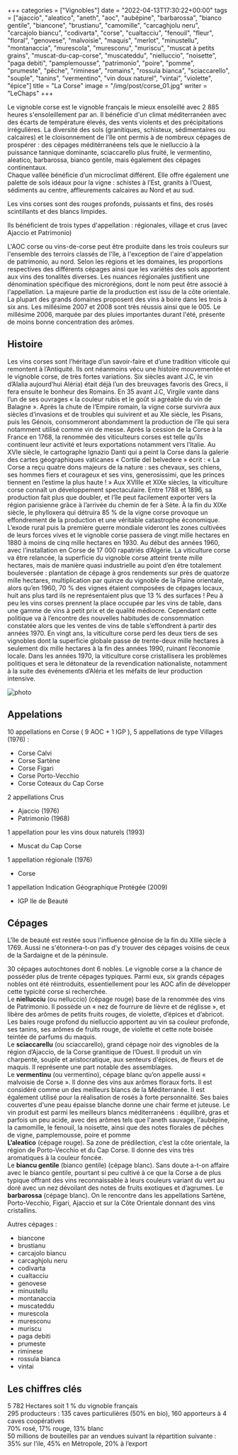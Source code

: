 +++
categories = ["Vignobles"]
date = "2022-04-13T17:30:22+00:00"
tags = ["ajaccio", "aleatico", "aneth", "aoc", "aubépine", "barbarossa", "bianco gentile", "biancone", "brustianu", "camomille", "carcaghjolu neru", "carcajolo biancu", "codivarta", "corse", "cualtacciu", "fenouil", "fleur", "floral", "genovese", "malvoisie", "maquis", "merlot", "minustellu", "montanaccia", "murescola", "muresconu", "muriscu", "muscat à petits grains", "muscat-du-cap-corse", "muscateddu", "nielluccio", "noisette", "paga debiti", "pamplemousse", "patrimonio", "poire", "pomme", "prumeste", "pêche", "riminese", "romains", "rossula bianca", "sciaccarello", "souple", "tanins", "vermentino", "vin doux naturel", "vintai", "violette", "épice"] 
title = "La Corse"
image = "/img/post/corse_01.jpg"
writer = "LeChaps"
+++

Le vignoble corse est le vignoble français le mieux ensoleillé avec 2 885 heures s'ensoleillement par an. Il bénéficie d'un climat méditerranéen avec des écarts de température élevés, des vents violents et des précipitations irrégulières. La diversité des sols (granitiques, schisteux, sédimentaires ou calcaires) et le cloisonnement de l'île ont permis à de nombreux cépages de prospérer : des cépages méditérranéens tels que le nielluccio à la puissance tannique dominante, sciaccarello plus fruité, le vermentino, aleatico, barbarossa, bianco gentile, mais également des cépages continentaux.  
Chaque vallée bénéficie d’un microclimat différent. Elle offre également une palette de sols idéaux pour la vigne : schistes à l’Est, granits à l’Ouest, sédiments au centre, affleurements calcaires au Nord et au sud.

Les vins corses sont des rouges profonds, puissants et fins, des rosés scintillants et des blancs limpides.  

Ils bénéficient de trois types d'appellation : régionales, village et crus (avec Ajaccio et Patrimonio)

L'AOC corse ou vins-de-corse peut être produite dans les trois couleurs sur l'ensemble des terroirs classés de l'île, à l'exception de l'aire d'appelation de patrimonio, au nord. Selon les régions et les domaines, les proportions respectives des différents cépages ainsi que les variétés des sols apportent aux vins des tonalités diverses. Les nuances régionales justifient une dénomination spécifique des microrégions, dont le nom peut être associé à l'appellation. La majeure partie de la production est issu de la côte orientale.  
La plupart des grands domaines proposent des vins à boire dans les trois à six ans. Les millésime 2007 et 2008 sont très réussis ainsi que le 005. Le millésime 2006, marquée par des pluies importantes durant l'été, présente de moins bonne concentration des arômes.

## Histoire

Les vins corses sont l’héritage d’un savoir-faire et d’une tradition viticole qui remontent à l’Antiquité. Ils ont néanmoins vécu une histoire mouvementée et le vignoble corse, de très fortes variations. Six siècles avant J.C, le vin d’Alalia aujourd’hui Aléria) était déjà l’un des breuvages favoris des Grecs, il fera ensuite le bonheur des Romains. En 35 avant J.C, Virgile vante dans l’un de ses ouvrages « la couleur rubis et le goût si agréable du vin de Balagne ».
Après la chute de l’Empire romain, la vigne corse survivra aux siècles d’invasions et de troubles qui suivirent et au XIe siècle, les Pisans, puis les Génois, consommeront abondamment la production de l’île qui sera notamment utilisé comme vin de messe. Après la cession de la Corse à la France en 1768, la renommée des viticulteurs corses est telle qu’ils continuent leur activité et leurs exportations notamment vers l’Italie.
Au XVIe siècle, le cartographe Ignazio Danti qui a peint la Corse dans la galerie des cartes géographiques vaticanes « Cortile del belvedere » écrit : « La Corse a reçu quatre dons majeurs de la nature : ses chevaux, ses chiens, ses hommes fiers et courageux et ses vins, generosissimi, que les princes tiennent en l’estime la plus haute ! »
Aux XVIIIe et XIXe siècles, la viticulture corse connaît un développement spectaculaire. Entre 1788 et 1896, sa production fait plus que doubler, et l’île peut facilement exporter vers la région parisienne grâce à l’arrivée du chemin de fer à Sète. À la fin du XIXe siècle, le phylloxera qui détruira 85 % de la vigne corse provoque un effondrement de la production et une véritable catastrophe économique. L’exode rural puis la première guerre mondiale videront les zones cultivées de leurs forces vives et le vignoble corse passera de vingt mille hectares en 1880 à moins de cinq mille hectares en 1930.
Au début des années 1960, avec l’installation en Corse de 17 000 rapatriés d’Algérie. La viticulture corse va être relancée, la superficie du vignoble corse atteint trente mille hectares, mais de manière quasi industrielle au point d’en être totalement bouleversée : plantation de cépage à gros rendements sur près de quatorze mille hectares, multiplication par quinze du vignoble de la Plaine orientale, alors qu’en 1960, 70 % des vignes étaient composées de cépages locaux, huit ans plus tard ils ne représentaient plus que 13 % des surfaces ! Peu à peu les vins corses prennent la place occupée par les vins de table, dans une gamme de vins à petit prix et de qualité médiocre. Cependant cette politique va à l’encontre des nouvelles habitudes de consommation constatée alors que les ventes de vins de table s’effondrent à partir des années 1970. En vingt ans, la viticulture corse perd les deux tiers de ses vignobles dont la superficie globale passe de trente-deux mille hectares à seulement dix mille hectares à la fin des années 1990, ruinant l’économie locale. Dans les années 1970, la viticulture corse cristallisera les problèmes politiques et sera le détonateur de la revendication nationaliste, notamment à la suite des événements d’Aléria et les méfaits de leur production intensive.

![photo][1]

## Appelations

10 appellations en Corse ( 9 AOC + 1 IGP ), 5 appellations de type Villages (1976) : 

* Corse Calvi
* Corse Sartène
* Corse Figari
* Corse Porto-Vecchio
* Corse Coteaux du Cap Corse

2 appellations Crus

* Ajaccio (1976)
* Patrimonio (1968)

1 appellation pour les vins doux naturels (1993)

* Muscat du Cap Corse

1 appellation régionale (1976)

* Corse

1 appellation Indication Géographique Protégée (2009)

* IGP Ile de Beauté

## Cépages

L'île de beauté est restée sous l'influence gênoise de la fin du XIIIe siècle à 1769. Aussi ne s'étonnera-t-on pas d'y trouver des cépages voisins de ceux de la Sardaigne et de la péninsule.  

30 cépages autochtones dont 6 nobles. Le vignoble corse a la chance de posséder plus de trente cépages typiques. Parmi eux, six grands cépages nobles ont été réintroduits, essentiellement pour les AOC afin de développer cette typicité corse si recherchée.  
Le **niellucciu** (ou nelluccio) (cépage rouge) base de la renommée des vins de Patrimonio. Il possède un « nez de fourrure de lièvre et de réglisse », et libère des arômes de petits fruits rouges, de violette, d’épices et d’abricot. Les baies rouge profond du nielluccio apportent au vin sa couleur profonde, ses tanins, ses arômes de fruits rouge, de violette et cette note boisée teintée de parfums du maquis.  
Le **sciaccarellu** (ou sciaccarello), grand cépage noir des vignobles de la région d’Ajaccio, de la Corse granitique de l’Ouest. Il produit un vin charpenté, souple et aristocratique, aux senteurs d'épices, de fleurs et de maquis. Il représente une part notable des assemblages.  
Le **vermentinu** (ou vermentino), cépage blanc qu’on appelle aussi « malvoisie de Corse ». Il donne des vins aux arômes floraux forts. Il est considéré comme un des meilleurs blancs de la Méditerranée. Il est également utilisé pour la réalisation de rosés à forte personnalité. Ses baies couvertes d'une peau épaisse blanche donne une chair ferme et juteuse. Le vin produit est parmi les meilleurs blancs méditerranéens : équilibré, gras et parfois un peu acide, avec des arômes tels que l'aneth sauvage, l'aubépine, la camomille, le fenouil, la noisette, ainsi que des notes florales de pêches de vigne, pamplemousse, poire et pomme  
**L’aleatico** (cépage rouge). Sa zone de prédilection, c’est la côte orientale, la région de Porto-Vecchio et du Cap Corse. Il donne des vins très aromatiques à la couleur foncée.  
Le **biancu gentile** (bianco gentile) (cépage blanc). Sans doute a-t-on affaire avec le bianco gentile, pourtant si peu cultivé à ce que la Corse a de plus typique offrant des vins reconnaissable à leurs couleurs variant du vert au doré avec un nez dévoilant des notes de fruits exotiques et d’agrumes.
Le **barbarossa** (cépage blanc). On le rencontre dans les appellations Sartène, Porto-Vecchio, Figari, Ajaccio et sur la Côte Orientale donnant des vins cristallins.

Autres cépages :

* biancone
* brustianu
* carcajolo biancu
* carcaghjolu neru
* codivarta
* cualtacciu
* genovese
* minustellu
* montanaccia
* muscateddu
* murescola
* muresconu
* muriscu
* paga debiti
* prumeste
* riminese
* rossula bianca
* vintai

## Les chiffres clés

5 782 Hectares soit 1 % du vignoble français  
295 producteurs : 135 caves particulières (50% en bio), 160 apporteurs à 4 caves coopératives  
70% rosé, 17% rouge, 13% blanc  
50 millions de bouteilles par an vendues suivant la répartition suivante : 35% sur l’ile, 45% en Métropole, 20% à l’export

[1]: /img/post/corse_01.jpg

